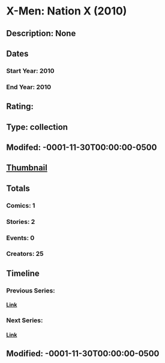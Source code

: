# X-Men: Nation X (2010)
## Description: None
## Dates
### Start Year: 2010
### End Year: 2010
## Rating: 
## Type: collection
## Modifed: -0001-11-30T00:00:00-0500
## [Thumbnail](http://i.annihil.us/u/prod/marvel/i/mg/6/20/4baa834d18139.jpg)
## Totals
### Comics: 1
### Stories: 2
### Events: 0
### Creators: 25
## Timeline
### Previous Series: 
#### [Link]()
### Next Series: 
#### [Link]()
## Modified: -0001-11-30T00:00:00-0500